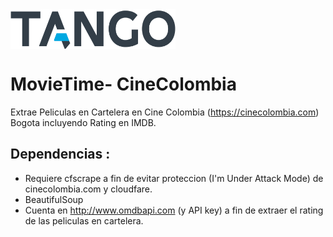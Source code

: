 <img src="./Tango_Management_logo.png" width="264" height="64" align="center"/>

# MovieTime- CineColombia
Extrae Peliculas en Cartelera en Cine Colombia (https://cinecolombia.com) Bogota  incluyendo Rating en IMDB.

## Dependencias :
- Requiere cfscrape a fin de evitar proteccion (I'm Under Attack Mode) de cinecolombia.com y cloudfare.
- BeautifulSoup
- Cuenta en http://www.omdbapi.com (y API key) a fin de extraer el rating de las peliculas en cartelera.
